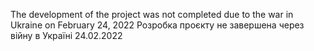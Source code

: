 The development of the project was not completed due to the war in Ukraine on February 24, 2022
Розробка проєкту не завершена через війну в Україні 24.02.2022